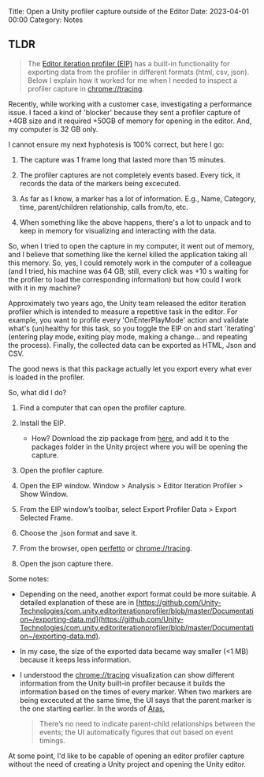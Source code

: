 Title: Open a Unity profiler capture outside of the Editor
Date: 2023-04-01 00:00
Category: Notes

## TLDR
> The [Editor iteration profiler (EIP)](https://forum.unity.com/threads/introducing-the-editor-iteration-profiler.908390/) has a built-in functionality for exporting data from the profiler in different formats (html, csv, json). Below I explain how it worked for me when I needed to inspect a profiler capture in [chrome://tracing](chrome://tracing). 

Recently, while working with a customer case, investigating a performance issue. I faced a kind of 'blocker' because they sent a profiler capture of +4GB size and it required +50GB of memory for opening in the editor. And, my computer is 32 GB only.

I cannot ensure my next hyphotesis is 100% correct, but here I go:

1. The capture was 1 frame long that lasted more than 15 minutes.

2. The profiler captures are not completely events based. Every tick, it records the data of the markers being excecuted.

3. As far as I know, a marker has a lot of information. E.g., Name, Category, time, parent/children relationship, calls from/to, etc.

4. When something like the above happens, there's a lot to unpack and to keep in memory for visualizing and interacting with the data.


So, when I tried to open the capture in my computer, it went out of memory, and I believe that something like the kernel killed the application taking all this memory. So, yes, I could remotely work in the computer of a colleague (and I tried, his machine was 64 GB; still, every click was +10 s waiting for the profiler to load the corresponding information) but how could I work with it in my machine?


Approximately two years ago, the Unity team released the editor iteration profiler which is intended to measure a repetitive task in the editor. For example, you want to profile every 'OnEnterPlayMode' action and validate what's (un)healthy for this task, so you toggle the EIP on and start 'iterating' (entering play mode, exiting play mode, making a change... and repeating the process). Finally, the collected data can be exported as HTML, Json and CSV.

The good news is that this package actually let you export every what ever is loaded in the profiler.

So, what did I do?

1. Find a computer that can open the profiler capture.

2. Install the EIP. 
    - How? Download the zip package from [here](https://github.com/Unity-Technologies/com.unity.editoriterationprofiler), and add it to the packages folder in the Unity project where you will be opening the capture.

3. Open the profiler capture.

4. Open the EIP window. Window > Analysis > Editor Iteration Profiler > Show Window.

5. From the EIP window’s toolbar, select Export Profiler Data > Export Selected Frame.

6. Choose the .json format and save it.

7. From the browser, open [perfetto](https://www.ui.perfetto.dev/) or [chrome://tracing](chrome://tracing).

8. Open the json capture there.


Some notes:

* Depending on the need, another export format could be more suitable. A detailed explanation of these are in [https://github.com/Unity-Technologies/com.unity.editoriterationprofiler/blob/master/Documentation~/exporting-data.md](https://github.com/Unity-Technologies/com.unity.editoriterationprofiler/blob/master/Documentation~/exporting-data.md).

* In my case, the size of the exported data became way smaller (<1 MB) because it keeps less information.

* I understood the [chrome://tracing](chrome://tracing) visualization can show different information from the Unity built-in profiler because it builds the information based on the times of every marker. When two markers are being excecuted at the same time, the UI says that the parent marker is the one starting earlier.
In the words of [Aras](https://aras-p.info/blog/2017/01/23/Chrome-Tracing-as-Profiler-Frontend/), 

    > There’s no need to indicate parent-child relationships between the events; the UI automatically figures that out based on event timings.

At some point, I'd like to be capable of opening an editor profiler capture without the need of creating a Unity project and opening the Unity editor.


